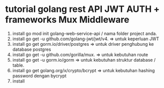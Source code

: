 tutorial golang rest API JWT AUTH + frameworks Mux Middleware 
==============================================================
1. install go mod init golang-web-service-api / nama folder project anda.
2. install go get -u github.com/golang-jwt/jwt/v4. => untuk keperluan JWT
3. install go get gorm.io/driver/postgres => untuk driver penghubung ke database postgres
4. install go get -u github.com/gorilla/mux. => untuk kebutuhan route 
5. install go get -u gorm.io/gorm => untuk kebutuhan struktur database / table.
6. install go get golang.org/x/crypto/bcrypt => untuk kebutuhan hashing password dengan bycrypt
7. install 
